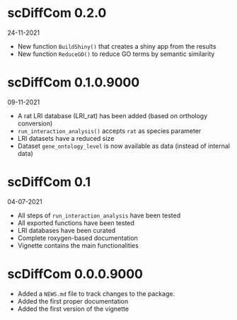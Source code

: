 
# scDiffCom 0.2.0

24-11-2021

* New function `BuildShiny()` that creates a shiny app from the results
* New function `ReduceGO()` to reduce GO terms by semantic similarity

# scDiffCom 0.1.0.9000

09-11-2021

* A rat LRI database (LRI_rat) has been added (based on orthology conversion)
* `run_interaction_analysis()` accepts `rat` as species parameter
* LRI datasets have a reduced size
* Dataset `gene_ontology_level` is now available as data (instead of internal data)

# scDiffCom 0.1

04-07-2021

* All steps of `run_interaction_analysis` have been tested
* All exported functions have been tested
* LRI databases have been curated
* Complete roxygen-based documentation
* Vignette contains the main functionalities

# scDiffCom 0.0.0.9000

* Added a `NEWS.md` file to track changes to the package.
* Added the first proper documentation
* Added the first version of the vignette
